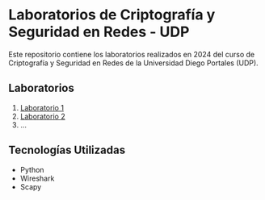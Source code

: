 # Laboratorios de Criptografía y Seguridad en Redes - UDP
Este repositorio contiene los laboratorios realizados en 2024 del curso de Criptografía y Seguridad en Redes de la Universidad Diego Portales (UDP).
## Laboratorios
1. [Laboratorio 1](./Laboratorio1)
2. [Laboratorio 2](./Laboratorio2)
3. ...
## Tecnologías Utilizadas
- Python
- Wireshark
- Scapy
